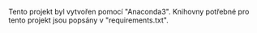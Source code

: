 Tento projekt byl vytvořen pomocí "Anaconda3". Knihovny potřebné pro tento projekt jsou popsány v "requirements.txt".